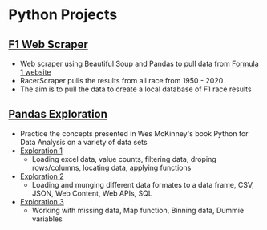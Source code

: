 # Python Projects

## [F1 Web Scraper](https://github.com/maxwellgriffith345/Python_Projects/tree/main/F1_Scraper)
- Web scraper using Beautiful Soup and Pandas to pull data from [Formula 1 website](https://www.formula1.com/en/results.html)
- RacerScraper pulls the results from all race from 1950 - 2020
- The aim is to pull the data to create a local database of F1 race results

## [Pandas Exploration](https://github.com/maxwellgriffith345/Python_Projects/tree/main/Pandas_Exploration)
- Practice the concepts presented in Wes McKinney's book Python for Data Analysis on a variety of data sets
- [Exploration 1](https://github.com/maxwellgriffith345/Python_Projects/blob/main/Pandas_Exploration/Exploration1.ipynb)
  - Loading excel data, value counts, filtering data, droping rows/columns, locating data, applying functions
- [Exploration 2](https://github.com/maxwellgriffith345/Python_Projects/blob/main/Pandas_Exploration/Exploration2.ipynb)
  - Loading and munging different data formates to a data frame, CSV, JSON, Web Content, Web APIs, SQL
- [Exploration 3](https://github.com/maxwellgriffith345/Python_Projects/blob/main/Pandas_Exploration/Exploration3.ipynb)
  - Working with missing data, Map function, Binning data, Dummie variables
